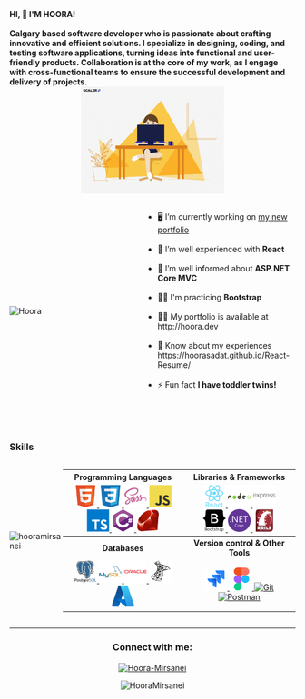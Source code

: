 <div style="font-weight: bold">
    HI, &#x1F44B; I'M HOORA!
    <br />
    <br />
    Calgary based software developer who is passionate about crafting innovative and efficient solutions. I specialize in designing, coding, and testing software applications, turning ideas into functional and user-friendly products. Collaboration is at the core of my work, as I engage with cross-functional teams to ensure the successful development and delivery of projects.
    <br />
</div>

<img style="margin: 0 auto; display: block;" width="50%" height="50%" src="./img/gif.gif" alt="Hoora's Gif">

<br/>

<div style="display: flex; flex-direction: row; align-items: center; justify-content: space-between; width: 100%;">
    <img align="right" width="48%"
        src="https://github-profile-trophy.vercel.app/?username=hoorasadat&theme=nord&title=Stars&title=Commits&title=MultiLanguage&title=Repositories&title=Followers&title=PullRequest&column=3" alt="Hoora"
    />
    <p align="left" style="width: 48%;" >
        <ul>
            <li>
                🖥️ I’m currently working on <a href="https://github.com/Hoorasadat/hoora-portfolio" target="blank">my new portfolio</a>
            </li>
        <br/>
        <li>
            🚀 I’m well experienced with <strong>React</strong>
        </li>
        <br/>
        <li>
            🧠 I’m well informed about <strong>ASP.NET Core MVC</strong>
        </li>
        <br/>
        <li>
            🏋️‍♂️ I'm practicing <strong>Bootstrap</strong>
        </li>
        <br/>
        <li>
            👨‍💻 My portfolio is available at http://hoora.dev
        </li>
        <br/>
            <li>
            📄 Know about my experiences https://hoorasadat.github.io/React-Resume/
        </li>
        <br/>
        <li>
            ⚡ Fun fact <strong>I have toddler twins!</strong>
        </li>
        <br/>
    </p>
</div>

<br/>

<h3 >Skills</h3>
<div style="display: flex; align-items: center; justify-content: space-between;">
    <img align="right"
        src="https://github-readme-stats.vercel.app/api/top-langs?username=hoorasadat&show_icons=true&locale=en&layout=compact" alt="hooramirsanei"
    />
    <table>
        <tr>
            <th>Programming Languages</th>
            <th>Libraries & Frameworks</th>
        </tr>
            <tr>
            <td align="center">
                <a href="https://www.w3.org/html/" target="_blank" rel="noreferrer">
                    <img src="https://raw.githubusercontent.com/devicons/devicon/master/icons/html5/html5-original.svg" alt="HTML" width="40" height="40"/>
                </a>
                <a href="https://www.w3schools.com/css/" target="_blank" rel="noreferrer">
                    <img
                        src="https://raw.githubusercontent.com/devicons/devicon/master/icons/css3/css3-original.svg" alt="CSS" width="40" height="40"
                    />
                </a>
                <a href="https://sass-lang.com" target="_blank" rel="noreferrer">
                    <img
                        src="https://raw.githubusercontent.com/devicons/devicon/master/icons/sass/sass-original.svg" alt="Sass" width="40" height="40"
                    />
                </a>
                <a href="https://developer.mozilla.org/en-US/docs/Web/JavaScript" target="_blank" rel="noreferrer">
                    <img
                        src="https://raw.githubusercontent.com/devicons/devicon/master/icons/javascript/javascript-original.svg" alt="JavaScript" width="40" height="40"
                    />
                </a>
                <br />
                <a href="https://www.typescriptlang.org/" target="_blank" rel="noreferrer">
                    <img
                        src="https://raw.githubusercontent.com/devicons/devicon/master/icons/typescript/typescript-original.svg" alt="TypeScript" width="40" height="40"
                    />
                    <!-- <br/> -->
                </a>
                <a href="https://learn.microsoft.com/en-us/dotnet/csharp/" target="_blank" rel="noreferrer">
                    <img
                        src="https://raw.githubusercontent.com/devicons/devicon/master/icons/csharp/csharp-original.svg" alt="C#" width="40" height="40"
                    />
                </a>
                <a href="https://www.ruby-lang.org/en/" target="_blank" rel="noreferrer">
                    <img
                        src="https://raw.githubusercontent.com/devicons/devicon/master/icons/ruby/ruby-original.svg" alt="Ruby on Rails" width="40" height="40"
                    />
                </a>
            </td>
            <td align="center">
                <a href="https://reactjs.org/" target="_blank" rel="noreferrer">
                    <img
                        src="https://raw.githubusercontent.com/devicons/devicon/master/icons/react/react-original-wordmark.svg" alt="react" width="40" height="40"
                    />
                </a>
                <a href="https://nodejs.org" target="_blank" rel="noreferrer">
                    <img
                        src="https://raw.githubusercontent.com/devicons/devicon/master/icons/nodejs/nodejs-original-wordmark.svg" alt="nodejs" width="40" height="40"
                    />
                </a>
                <a href="https://expressjs.com" target="_blank" rel="noreferrer">
                    <img
                        src="https://raw.githubusercontent.com/devicons/devicon/master/icons/express/express-original-wordmark.svg" alt="express" width="40" height="40"
                    />
                    <br/>
                </a>
                <a href="https://getbootstrap.com" target="_blank" rel="noreferrer">
                    <img
                        src="https://raw.githubusercontent.com/devicons/devicon/master/icons/bootstrap/bootstrap-plain-wordmark.svg" alt="bootstrap" width="40" height="40"
                    />
                </a>
                <a href="https://dotnet.microsoft.com/en-us/apps/aspnet" target="_blank" rel="noreferrer">
                    <img
                        src="https://raw.githubusercontent.com/devicons/devicon/master/icons/dotnetcore/dotnetcore-original.svg" alt="spring" width="40" height="40"
                    />
                </a>
                <a href="https://rubyonrails.org" target="_blank" rel="noreferrer">
                    <img
                        src="https://raw.githubusercontent.com/devicons/devicon/master/icons/rails/rails-original-wordmark.svg" alt="rails" width="40" height="40"
                    />
                </a>
            </td>
        </tr>
        <tr>
            <th>Databases</th>
            <th>Version control & Other Tools</th>
        </tr>
        <tr>
            <td align="center">
                <a href="https://www.postgresql.org" target="_blank" rel="noreferrer">
                    <img
                        src="https://raw.githubusercontent.com/devicons/devicon/master/icons/postgresql/postgresql-original-wordmark.svg" alt="PostgreSQL" width="40" height="40"
                    />
                </a>
                <a href="https://www.mysql.com/" target="_blank" rel="noreferrer">
                    <img
                        src="https://raw.githubusercontent.com/devicons/devicon/master/icons/mysql/mysql-original-wordmark.svg" alt="MySQL" width="40" height="40"
                    />
                </a>
                <a href="https://www.oracle.com/" target="_blank" rel="noreferrer">
                    <img
                        src="https://raw.githubusercontent.com/devicons/devicon/master/icons/oracle/oracle-original.svg" alt="Oracle" width="40" height="40"
                    />
                </a>
                <a href="https://www.microsoft.com/en-ca/sql-server" target="_blank" rel="noreferrer">
                    <img
                        src="https://raw.githubusercontent.com/devicons/devicon/master/icons/microsoftsqlserver/microsoftsqlserver-plain.svg" alt="Microsoft SQL Server" width="40" height="40"
                    />
                </a>
                <a href="https://azure.microsoft.com/en-ca/products/cosmos-db" target="_blank" rel="noreferrer">
                    <img
                        src="https://raw.githubusercontent.com/devicons/devicon/master/icons/azure/azure-original.svg" alt="Cosmos Db" width="40" height="40"
                    />
                </a>
            </td>
            <td align="center">
                <a href="https://www.atlassian.com/" target="_blank" rel="noreferrer">
                    <img
                        src="https://raw.githubusercontent.com/devicons/devicon/master/icons/jira/jira-original.svg" alt="Jira" width="40" height="40"
                    />
                </a>
                <a href="https://www.figma.com/" target="_blank" rel="noreferrer">
                    <img
                        src="https://raw.githubusercontent.com/devicons/devicon/master/icons/figma/figma-original.svg" alt="jest" width="40" height="40"
                    />
                </a>
                <a href="https://git-scm.com/" target="_blank" rel="noreferrer">
                    <img
                        src="https://www.vectorlogo.zone/logos/git-scm/git-scm-icon.svg" alt="Git" width="40" height="40"
                    />
                </a>
                <a href="https://postman.com" target="_blank" rel="noreferrer">
                    <img
                        src="https://www.vectorlogo.zone/logos/getpostman/getpostman-icon.svg" alt="Postman" width="40" height="40"
                    />
                </a>
            </td>
        </tr>
    </table>
</div>

<hr/>

<h3 align="center">Connect with me:</h3>
<p align="center">
    <a href="https://linkedin.com/in/hoora-mirsanei" target="blank">
        <img align="center"
            src="https://raw.githubusercontent.com/rahuldkjain/github-profile-readme-generator/master/src/images/icons/Social/linked-in-alt.svg" alt="Hoora-Mirsanei" height="30" width="40"
        />
    </a>
</p>
<p align="center">
    <img
        src="https://komarev.com/ghpvc/?username=hoorasadat&label=Profile%20views&color=0e75b6&style=flat" alt="HooraMirsanei"
    />
</p>
